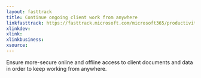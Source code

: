 ```yaml
---
layout: fasttrack
title: Continue ongoing client work from anywhere
linkfasttrack: https://fasttrack.microsoft.com/microsoft365/productivitylibrary/Continue-ongoing-client-work-from-anywhere 
xlinkdev: 
xlink: 
xlinkbusiness: 
xsource: 
---
```

Ensure more-secure online and offline access to client documents and data in order to keep working from anywhere.